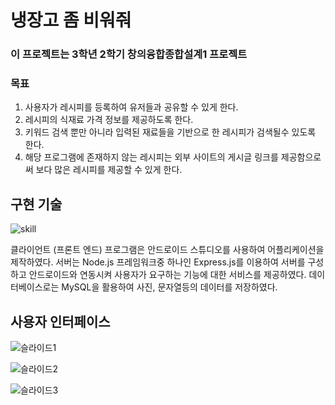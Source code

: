 # 냉장고 좀 비워줘

### 이 프로젝트는 3학년 2학기 창의융합종합설계1 프로젝트


### 목표
1. 사용자가 레시피를 등록하여 유저들과 공유할 수 있게 한다.
2. 레시피의 식재료 가격 정보를 제공하도록 한다.
3. 키워드 검색 뿐만 아니라 입력된 재료들을 기반으로 한 레시피가 검색될수 있도록 한다.
4. 해당 프로그램에 존재하지 않는 레시피는 외부 사이트의 게시글 링크를 제공함으로써 보다 많은 레시피를 제공할 수 있게 한다.
   
   
   
## 구현 기술

![skill](https://user-images.githubusercontent.com/58140426/106448619-5e1a0d80-64c6-11eb-9335-b3663101c7f6.png)

 클라이언트 (프론트 엔드) 프로그램은 안드로이드 스튜디오를 사용하여 어플리케이션을 제작하였다.
 서버는 Node.js 프레임워크중 하나인 Express.js를 이용하여 서버를 구성하고 안드로이드와 연동시켜 사용자가 요구하는 기능에 대한 서비스를 제공하였다.
 데이터베이스로는 MySQL을 활용하여 사진, 문자열등의 데이터를 저장하였다.
 
 
 
 ## 사용자 인터페이스
 
![슬라이드1](https://user-images.githubusercontent.com/58140426/106449741-a2f27400-64c7-11eb-9d0d-0f8c91e1a704.JPG)

![슬라이드2](https://user-images.githubusercontent.com/58140426/106449752-a5ed6480-64c7-11eb-83a7-e150eeb4f1cc.JPG)

![슬라이드3](https://user-images.githubusercontent.com/58140426/106449753-a7b72800-64c7-11eb-8d3c-d9a61dce809c.JPG)

